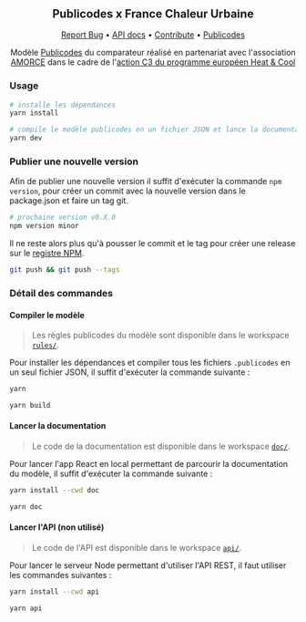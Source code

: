 <div align="center">
  <h3 align="center">
	<big>Publicodes x France Chaleur Urbaine</big>
  </h3>
  <p align="center">
   <a href="https://github.com/betagouv/france-chaleur-urbaine-publicodes/issues">Report Bug</a>
   •
   <a href="https://betagouv.github.io/france-chaleur-urbaine-publicodes/">API docs</a>
   •
   <a href="https://github.com/betagouv/france-chaleur-urbaine-publicodes/blob/master/CONTRIBUTING.md">Contribute</a>
   •
   <a href="https://publi.codes">Publicodes</a>
  </p>

Modèle [Publicodes](https://publi.codes/) du comparateur réalisé en partenariat avec l'association [AMORCE](https://amorce.asso.fr/) dans le cadre de l'[action C3 du programme européen Heat & Cool](https://www.cerema.fr/fr/actualites/quels-leviers-collectivites-locales-developper-reseaux)

</div>


### Usage

```sh
# installe les dépendances
yarn install

# compile le modèle publicodes en un fichier JSON et lance la documentation (mode watch)
yarn dev
```


### Publier une nouvelle version

Afin de publier une nouvelle version il suffit d'exécuter la commande `npm version`, pour créer un commit avec la nouvelle version dans le package.json et faire un tag git.
```sh
# prochaine version v0.X.0
npm version minor
```

Il ne reste alors plus qu'à pousser le commit et le tag pour créer une release sur le [registre NPM](https://www.npmjs.com/package/@betagouv/france-chaleur-urbaine-publicodes).
```sh
git push && git push --tags
```


### Détail des commandes

#### Compiler le modèle

> Les règles publicodes du modèle sont disponible dans le workspace
> [`rules/`](https://github.com/betagouv/france-chaleur-urbaine-publicodes/tree/main/rules).

Pour installer les dépendances et compiler tous les fichiers `.publicodes` en
un seul fichier JSON, il suffit d'exécuter la commande suivante :

```sh
yarn

yarn build
```

#### Lancer la documentation

> Le code de la documentation est disponible dans le workspace
> [`doc/`](https://github.com/betagouv/france-chaleur-urbaine-publicodes/tree/main/doc).

Pour lancer l'app React en local permettant de parcourir la documentation du
modèle, il suffit d'exécuter la commande suivante :

```sh
yarn install --cwd doc

yarn doc
```

#### Lancer l'API (non utilisé)

> Le code de l'API est disponible dans le workspace
> [`api/`](https://github.com/betagouv/france-chaleur-urbaine-publicodes/tree/main/api).

Pour lancer le serveur Node permettant d'utiliser l'API REST, il faut utiliser les commandes
suivantes :

```sh
yarn install --cwd api

yarn api
```
